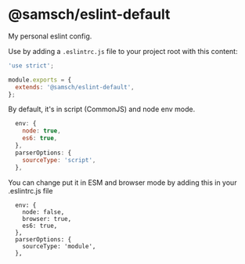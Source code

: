 # @samsch/eslint-default

My personal eslint config.

Use by adding a `.eslintrc.js` file to your project root with this content:

```js
'use strict';

module.exports = {
  extends: '@samsch/eslint-default',
};
```

By default, it's in script (CommonJS) and node env mode. 

```js
  env: {
    node: true,
    es6: true,
  },
  parserOptions: {
    sourceType: 'script',
  },
```

You can change put it in ESM and browser mode by adding this in your .eslintrc.js file

```
  env: {
    node: false,
    browser: true,
    es6: true,
  },
  parserOptions: {
    sourceType: 'module',
  },
```
